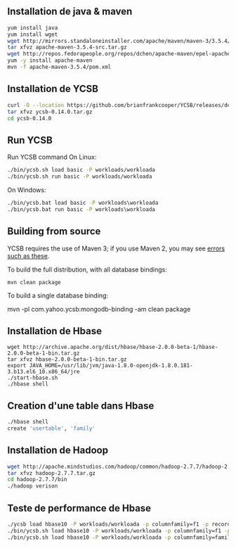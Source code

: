 
## Installation de java & maven 

```sh
yum install java 
yum install wget
wget http://mirrors.standaloneinstaller.com/apache/maven/maven-3/3.5.4/source/apache-maven-3.5.4-src.tar.gz
tar xfvz apache-maven-3.5.4-src.tar.gz
wget http://repos.fedorapeople.org/repos/dchen/apache-maven/epel-apache-maven.repo -O /etc/yum.repos.d/epel-apache-maven.repo
yum -y install apache-maven
mvn -f apache-maven-3.5.4/pom.xml
```
## Installation de YCSB 
```sh
curl -O --location https://github.com/brianfrankcooper/YCSB/releases/download/0.14.0/ycsb-0.14.0.tar.gz
tar xfvz ycsb-0.14.0.tar.gz
cd ycsb-0.14.0
```
## Run YCSB

Run YCSB command
On Linux: 
```sh
./bin/ycsb.sh load basic -P workloads/workloada
./bin/ycsb.sh run basic -P workloads/workloada
```
On Windows:
```bat
./bin/ycsb.bat load basic -P workloads\workloada
./bin/ycsb.bat run basic -P workloads\workloada
```
Building from source
--------------------

YCSB requires the use of Maven 3; if you use Maven 2, you may see [errors
such as these](https://github.com/brianfrankcooper/YCSB/issues/406).

To build the full distribution, with all database bindings:

    mvn clean package

To build a single database binding:

mvn -pl com.yahoo.ycsb:mongodb-binding -am clean package

## Installation de Hbase 
```
wget http://archive.apache.org/dist/hbase/hbase-2.0.0-beta-1/hbase-2.0.0-beta-1-bin.tar.gz 
tar xfvz hbase-2.0.0-beta-1-bin.tar.gz
export JAVA_HOME=/usr/lib/jvm/java-1.8.0-openjdk-1.8.0.181-3.b13.el6_10.x86_64/jre
./start-hbase.sh
./hbase shell
```

## Creation d'une table dans Hbase 
```sh
./hbase shell
create 'usertable', 'family'
```
## Installation de Hadoop
```sh
wget http://apache.mindstudios.com/hadoop/common/hadoop-2.7.7/hadoop-2.7.7.tar.gz
tar xfvz hadoop-2.7.7.tar.gz
cd hadoop-2.7.7/bin
./hadoop verison 
```
## Teste de performance de Hbase 
```sh
./ycsb load hbase10 -P workloads/workloada -p columnfamily=f1 -p recordcount=1000000 -threads 10 -s > new-A-load-1M.dat
./bin/ycsb.sh load hbase10 -P workloads/workloada -p columnfamily=f1 -p recordcount=1000000 -threads 10 -s > new-A-load-1M.dat
./bin/ycsb.sh load hbase10 -P workloads/workloada -p columnfamily=family
```
